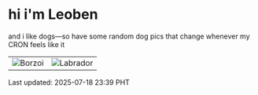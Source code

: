 # hi i'm Leoben

and i like dogs—so have some random dog pics that change whenever my CRON feels like it

|  |  |
|--------|----------|
| ![Borzoi](https://random-dog-vercel.vercel.app/api/random-borzoi?v=1752853197) | ![Labrador](https://random-dog-vercel.vercel.app/api/random-labrador?v=1752853197) |

Last updated: 2025-07-18 23:39 PHT
